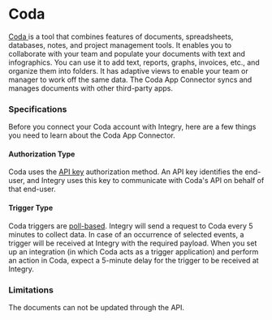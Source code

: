 # Coda

[Coda ](https://www.integry.io/apps/coda)is a tool that combines features of documents, spreadsheets, databases, notes, and project management tools. It enables you to collaborate with your team and populate your documents with text and infographics. You can use it to add text, reports, graphs, invoices, etc., and organize them into folders. It has adaptive views to enable your team or manager to work off the same data. The Coda App Connector syncs and manages documents with other third-party apps.&#x20;

### Specifications  <a href="#specifications-0-0" id="specifications-0-0"></a>

Before you connect your Coda account with Integry, here are a few things you need to learn about the Coda App Connector.&#x20;

#### Authorization Type  <a href="#authorization-type-0-1" id="authorization-type-0-1"></a>

Coda uses the [API key](https://support.integry.io/hc/en-us/articles/11112617800985-Authentication-Types-Supported-in-Integry) authorization method. An API key identifies the end-user, and Integry uses this key to communicate with Coda's API on behalf of that end-user.&#x20;

#### Trigger Type <a href="#trigger-type-0-2" id="trigger-type-0-2"></a>

Coda triggers are [poll-based](https://www.testpreptraining.com/tutorial/describe-polling-triggers-and-their-usage/). Integry will send a request to Coda every 5 minutes to collect data. In case of an occurrence of selected events, a trigger will be received at Integry with the required payload. When you set up an integration (in which Coda acts as a trigger application) and perform an action in Coda, expect a 5-minute delay for the trigger to be received at Integry.&#x20;

### Limitations <a href="#limitations-0-3" id="limitations-0-3"></a>

The documents can not be updated through the API.
